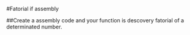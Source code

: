 #Fatorial if assembly

##Create a assembly code and your function is descovery fatorial of a determinated number.
